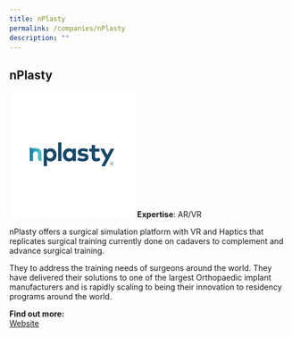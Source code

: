 ```yaml
---
title: nPlasty
permalink: /companies/nPlasty
description: ""
---
```

## nPlasty

![Alt text for image on Isomer site](/images/nplasty.png)
**Expertise**: AR/VR

nPlasty offers a surgical simulation platform with VR and Haptics that replicates surgical training currently done on cadavers to complement and advance surgical training.

They to address the training needs of surgeons around the world.
They have delivered their solutions to one of the largest Orthopaedic implant manufacturers and is rapidly scaling to being their innovation to residency programs around the world.



**Find out more:** \
[Website](https://nplasty.com/)